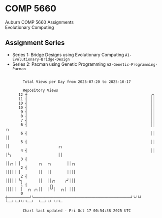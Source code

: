 # COMP 5660
Auburn COMP 5660 Assignments  
Evolutionary Computing

## Assignment Series
- Series 1: Bridge Designs using Evolutionary Computing `A1-Evolutionary-Bridge-Design`
- Series 2: Pacman using Genetic Programming `A2-Genetic-Programming-Pacman`

```

        Total Views per Day from 2025-07-20 to 2025-10-17

        Repository Views
      12 ┼                                                        ╭╮
      11 ┤                                                        ││
      10 ┤                                                        ││
      10 ┤                                                        ││
       9 ┤                                                        ││
       8 ┤                                                        ││
       7 ┤                                                        ││
       6 ┤                                                        ││  ╭╮
       6 ┤                                                        ││  ││
       5 ┤                                                        ││  ││                      ╭╮
       4 ┤                                                        ││  │╰╮                     ││
       3 ┤                                                        ││╭╮│ │        ╭╮  ╭╮       ││╭╮
       2 ┤                                                        │││││ │        ││  ││       ││││
       2 ┤                                                        │││││ ╰╮       ││  ││╭╮    ╭╯│││
       1 ┤          ╭╮                                            │││││  │  ╭╮ ╭╮││  │╰╯│  ╭╮│ │││
       0 ┼──────────╯╰────────────────────────────────────────────╯╰╯╰╯  ╰──╯╰─╯╰╯╰──╯  ╰──╯╰╯ ╰╯╰─

        Chart last updated - Fri Oct 17 00:54:38 2025 UTC
        
```
